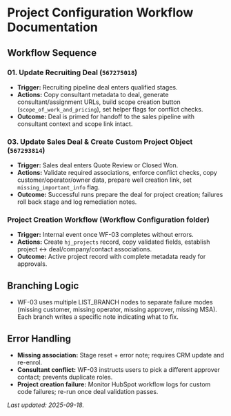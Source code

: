 # Project Configuration Workflow Documentation

## Workflow Sequence

### 01. Update Recruiting Deal (`567275018`)
- **Trigger:** Recruiting pipeline deal enters qualified stages.
- **Actions:** Copy consultant metadata to deal, generate consultant/assignment URLs, build scope creation button (`scope_of_work_and_pricing`), set helper flags for conflict checks.
- **Outcome:** Deal is primed for handoff to the sales pipeline with consultant context and scope link intact.

### 03. Update Sales Deal & Create Custom Project Object (`567293814`)
- **Trigger:** Sales deal enters Quote Review or Closed Won.
- **Actions:** Validate required associations, enforce conflict checks, copy customer/operator/owner data, prepare well creation link, set `missing_important_info` flag.
- **Outcome:** Successful runs prepare the deal for project creation; failures roll back stage and log remediation notes.

### Project Creation Workflow (Workflow Configuration folder)
- **Trigger:** Internal event once WF-03 completes without errors.
- **Actions:** Create `hj_projects` record, copy validated fields, establish project ↔ deal/company/contact associations.
- **Outcome:** Active project record with complete metadata ready for approvals.

## Branching Logic
- WF-03 uses multiple LIST_BRANCH nodes to separate failure modes (missing customer, missing operator, missing approver, missing MSA). Each branch writes a specific note indicating what to fix.

## Error Handling
- **Missing association:** Stage reset + error note; requires CRM update and re-enrol.
- **Consultant conflict:** WF-03 instructs users to pick a different approver contact; prevents duplicate roles.
- **Project creation failure:** Monitor HubSpot workflow logs for custom code failures; re-run once deal validation passes.

_Last updated: 2025-09-18._
